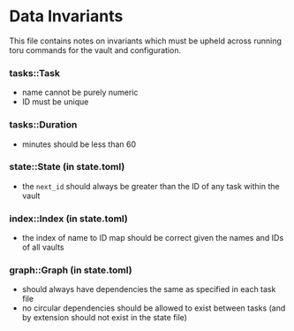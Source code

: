 # Data Invariants

This file contains notes on invariants which must be upheld across running toru commands for the vault and configuration.

### tasks::Task
- name cannot be purely numeric
- ID must be unique

### tasks::Duration
- minutes should be less than 60

### state::State (in state.toml)
- the `next_id` should always be greater than the ID of any task within the vault

### index::Index (in state.toml)
- the index of name to ID map should be correct given the names and IDs of all vaults

### graph::Graph (in state.toml)
- should always have dependencies the same as specified in each task file
- no circular dependencies should be allowed to exist between tasks (and by extension should not exist in the state file)
